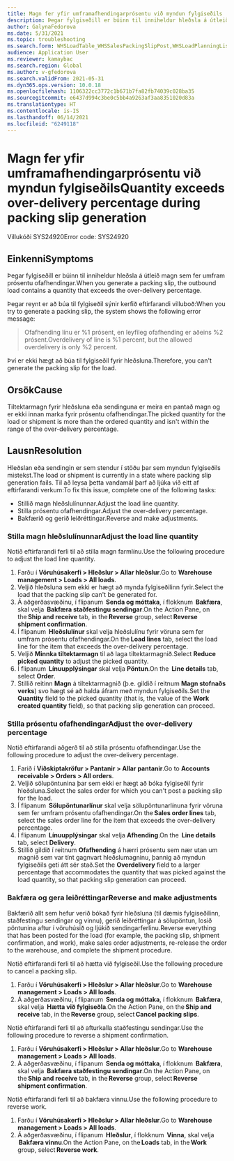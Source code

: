 ```yaml
---
title: Magn fer yfir umframafhendingarprósentu við myndun fylgiseðils
description: Þegar fylgiseðill er búinn til inniheldur hleðsla á útleið magn sem fer umfram prósentu ofafhendingar.
author: GalynaFedorova
ms.date: 5/31/2021
ms.topic: troubleshooting
ms.search.form: WHSLoadTable_WHSSalesPackingSlipPost,WHSLoadPlanningListPage_WHSSalesPackingSlipPost,WHSLoadPlanningWorkbench_WHSSalesPackingSlipPost
audience: Application User
ms.reviewer: kamaybac
ms.search.region: Global
ms.author: v-gfedorova
ms.search.validFrom: 2021-05-31
ms.dyn365.ops.version: 10.0.18
ms.openlocfilehash: 1106322cc3772c1b671b7fa82fb74039c028ba35
ms.sourcegitcommit: e6437d994c3be0c5bb4a9263af3aa8351020d83a
ms.translationtype: HT
ms.contentlocale: is-IS
ms.lasthandoff: 06/14/2021
ms.locfileid: "6249118"
---
```

# <a name="quantity-exceeds-over-delivery-percentage-during-packing-slip-generation"></a><span data-ttu-id="339a1-103">Magn fer yfir umframafhendingarprósentu við myndun fylgiseðils</span><span class="sxs-lookup"><span data-stu-id="339a1-103">Quantity exceeds over-delivery percentage during packing slip generation</span></span>

<span data-ttu-id="339a1-104">Villukóði SYS24920</span><span class="sxs-lookup"><span data-stu-id="339a1-104">Error code: SYS24920</span></span>

## <a name="symptoms"></a><span data-ttu-id="339a1-105">Einkenni</span><span class="sxs-lookup"><span data-stu-id="339a1-105">Symptoms</span></span>

<span data-ttu-id="339a1-106">Þegar fylgiseðill er búinn til inniheldur hleðsla á útleið magn sem fer umfram prósentu ofafhendingar.</span><span class="sxs-lookup"><span data-stu-id="339a1-106">When you generate a packing slip, the outbound load contains a quantity that exceeds the over-delivery percentage.</span></span>

<span data-ttu-id="339a1-107">Þegar reynt er að búa til fylgiseðil sýnir kerfið eftirfarandi villuboð:</span><span class="sxs-lookup"><span data-stu-id="339a1-107">When you try to generate a packing slip, the system shows the following error message:</span></span>

> <span data-ttu-id="339a1-108">Ofafhending línu er %1 prósent, en leyfileg ofafhending er aðeins %2 prósent.</span><span class="sxs-lookup"><span data-stu-id="339a1-108">Overdelivery of line is %1 percent, but the allowed overdelivery is only %2 percent.</span></span>

<span data-ttu-id="339a1-109">Því er ekki hægt að búa til fylgiseðil fyrir hleðsluna.</span><span class="sxs-lookup"><span data-stu-id="339a1-109">Therefore, you can't generate the packing slip for the load.</span></span>

## <a name="cause"></a><span data-ttu-id="339a1-110">Orsök</span><span class="sxs-lookup"><span data-stu-id="339a1-110">Cause</span></span>

<span data-ttu-id="339a1-111">Tiltektarmagn fyrir hleðsluna eða sendinguna er meira en pantað magn og er ekki innan marka fyrir prósentu ofafhendingar.</span><span class="sxs-lookup"><span data-stu-id="339a1-111">The picked quantity for the load or shipment is more than the ordered quantity and isn't within the range of the over-delivery percentage.</span></span>

## <a name="resolution"></a><span data-ttu-id="339a1-112">Lausn</span><span class="sxs-lookup"><span data-stu-id="339a1-112">Resolution</span></span>

<span data-ttu-id="339a1-113">Hleðslan eða sendingin er sem stendur í stöðu þar sem myndun fylgiseðils mistekst.</span><span class="sxs-lookup"><span data-stu-id="339a1-113">The load or shipment is currently in a state where packing slip generation fails.</span></span> <span data-ttu-id="339a1-114">Til að leysa þetta vandamál þarf að ljúka við eitt af eftirfarandi verkum:</span><span class="sxs-lookup"><span data-stu-id="339a1-114">To fix this issue, complete one of the following tasks:</span></span>

- <span data-ttu-id="339a1-115">Stillið magn hleðslulínunnar.</span><span class="sxs-lookup"><span data-stu-id="339a1-115">Adjust the load line quantity.</span></span>
- <span data-ttu-id="339a1-116">Stilla prósentu ofafhendingar.</span><span class="sxs-lookup"><span data-stu-id="339a1-116">Adjust the over-delivery percentage.</span></span>
- <span data-ttu-id="339a1-117">Bakfærið og gerið leiðréttingar.</span><span class="sxs-lookup"><span data-stu-id="339a1-117">Reverse and make adjustments.</span></span>

### <a name="adjust-the-load-line-quantity"></a><span data-ttu-id="339a1-118">Stilla magn hleðslulínunnar</span><span class="sxs-lookup"><span data-stu-id="339a1-118">Adjust the load line quantity</span></span>

<span data-ttu-id="339a1-119">Notið eftirfarandi ferli til að stilla magn farmlínu.</span><span class="sxs-lookup"><span data-stu-id="339a1-119">Use the following procedure to adjust the load line quantity.</span></span>

1. <span data-ttu-id="339a1-120">Farðu í **Vöruhúsakerfi \> Hleðslur \> Allar hleðslur**.</span><span class="sxs-lookup"><span data-stu-id="339a1-120">Go to **Warehouse management \> Loads \> All loads**.</span></span>
1. <span data-ttu-id="339a1-121">Veljið hleðsluna sem ekki er hægt að mynda fylgiseðilinn fyrir.</span><span class="sxs-lookup"><span data-stu-id="339a1-121">Select the load that the packing slip can't be generated for.</span></span>
1. <span data-ttu-id="339a1-122">Á aðgerðasvæðinu, í flipanum  **Senda og móttaka**, í flokknum  **Bakfæra**, skal velja  **Bakfæra staðfestingu sendingar**.</span><span class="sxs-lookup"><span data-stu-id="339a1-122">On the Action Pane, on the **Ship and receive** tab, in the **Reverse** group, select **Reverse shipment confirmation**.</span></span>
1. <span data-ttu-id="339a1-123">Í flipanum  **Hleðslulínur** skal velja hleðslulínu fyrir vöruna sem fer umfram prósentu ofafhendingar.</span><span class="sxs-lookup"><span data-stu-id="339a1-123">On the **Load lines** tab, select the load line for the item that exceeds the over-delivery percentage.</span></span>
1. <span data-ttu-id="339a1-124">Veljið **Minnka tiltektarmagn** til að laga tiltektarmagnið.</span><span class="sxs-lookup"><span data-stu-id="339a1-124">Select **Reduce picked quantity** to adjust the picked quantity.</span></span>
1. <span data-ttu-id="339a1-125">Í flipanum  **Línuupplýsingar** skal velja **Pöntun**.</span><span class="sxs-lookup"><span data-stu-id="339a1-125">On the  **Line details** tab, select **Order**.</span></span>
1. <span data-ttu-id="339a1-126">Stillið reitinn **Magn** á tiltektarmagnið (þ.e. gildið í reitnum **Magn stofnaðs verks**) svo hægt sé að halda áfram með myndun fylgiseðils.</span><span class="sxs-lookup"><span data-stu-id="339a1-126">Set the **Quantity** field to the picked quantity (that is, the value of the **Work created quantity** field), so that packing slip generation can proceed.</span></span>

### <a name="adjust-the-over-delivery-percentage"></a><span data-ttu-id="339a1-127">Stilla prósentu ofafhendingar</span><span class="sxs-lookup"><span data-stu-id="339a1-127">Adjust the over-delivery percentage</span></span>

<span data-ttu-id="339a1-128">Notið eftirfarandi aðgerð til að stilla prósentu ofafhendingar.</span><span class="sxs-lookup"><span data-stu-id="339a1-128">Use the following procedure to adjust the over-delivery percentage.</span></span>

1. <span data-ttu-id="339a1-129">Farið í **Viðskiptakröfur \> Pantanir \> Allar pantanir**.</span><span class="sxs-lookup"><span data-stu-id="339a1-129">Go to **Accounts receivable \> Orders \> All orders**.</span></span>
1. <span data-ttu-id="339a1-130">Veljið sölupöntunina þar sem ekki er hægt að bóka fylgiseðil fyrir hleðsluna.</span><span class="sxs-lookup"><span data-stu-id="339a1-130">Select the sales order for which you can't post a packing slip for the load.</span></span>
1. <span data-ttu-id="339a1-131">Í flipanum  **Sölupöntunarlínur** skal velja sölupöntunarlínuna fyrir vöruna sem fer umfram prósentu ofafhendingar.</span><span class="sxs-lookup"><span data-stu-id="339a1-131">On the **Sales order lines** tab, select the sales order line for the item that exceeds the over-delivery percentage.</span></span>
1. <span data-ttu-id="339a1-132">Í flipanum  **Línuupplýsingar** skal velja **Afhending**.</span><span class="sxs-lookup"><span data-stu-id="339a1-132">On the  **Line details** tab, select **Delivery**.</span></span>
1. <span data-ttu-id="339a1-133">Stillið gildið í reitnum **Ofafhending** á hærri prósentu sem nær utan um magnið sem var tínt gagnvart hleðslumagninu, þannig að myndun fylgiseðils geti átt sér stað.</span><span class="sxs-lookup"><span data-stu-id="339a1-133">Set the **Overdelivery** field to a larger percentage that accommodates the quantity that was picked against the load quantity, so that packing slip generation can proceed.</span></span>

### <a name="reverse-and-make-adjustments"></a><span data-ttu-id="339a1-134">Bakfæra og gera leiðréttingar</span><span class="sxs-lookup"><span data-stu-id="339a1-134">Reverse and make adjustments</span></span>

<span data-ttu-id="339a1-135">Bakfærið allt sem hefur verið bókað fyrir hleðsluna (til dæmis fylgiseðilinn, staðfestingu sendingar og vinnu), gerið leiðréttingar á sölupöntun, losið pöntunina aftur í vöruhúsið og ljúkið sendingarferlinu.</span><span class="sxs-lookup"><span data-stu-id="339a1-135">Reverse everything that has been posted for the load (for example, the packing slip, shipment confirmation, and work), make sales order adjustments, re-release the order to the warehouse, and complete the shipment procedure.</span></span>

<span data-ttu-id="339a1-136">Notið eftirfarandi ferli til að hætta við fylgiseðil.</span><span class="sxs-lookup"><span data-stu-id="339a1-136">Use the following procedure to cancel a packing slip.</span></span>

1. <span data-ttu-id="339a1-137">Farðu í **Vöruhúsakerfi \> Hleðslur \> Allar hleðslur**.</span><span class="sxs-lookup"><span data-stu-id="339a1-137">Go to **Warehouse management \> Loads \> All loads**.</span></span>
1. <span data-ttu-id="339a1-138">Á aðgerðasvæðinu, í flipanum  **Senda og móttaka**, í flokknum  **Bakfæra**, skal velja  **Hætta við fylgiseðla**.</span><span class="sxs-lookup"><span data-stu-id="339a1-138">On the Action Pane, on the **Ship and receive** tab, in the **Reverse** group, select **Cancel packing slips**.</span></span>

<span data-ttu-id="339a1-139">Notið eftirfarandi ferli til að afturkalla staðfestingu sendingar.</span><span class="sxs-lookup"><span data-stu-id="339a1-139">Use the following procedure to reverse a shipment confirmation.</span></span>

1. <span data-ttu-id="339a1-140">Farðu í **Vöruhúsakerfi \> Hleðslur \> Allar hleðslur**.</span><span class="sxs-lookup"><span data-stu-id="339a1-140">Go to **Warehouse management \> Loads \> All loads**.</span></span>
1. <span data-ttu-id="339a1-141">Á aðgerðasvæðinu, í flipanum  **Senda og móttaka**, í flokknum  **Bakfæra**, skal velja  **Bakfæra staðfestingu sendingar**.</span><span class="sxs-lookup"><span data-stu-id="339a1-141">On the Action Pane, on the **Ship and receive** tab, in the **Reverse** group, select **Reverse shipment confirmation**.</span></span>

<span data-ttu-id="339a1-142">Notið eftirfarandi ferli til að bakfæra vinnu.</span><span class="sxs-lookup"><span data-stu-id="339a1-142">Use the following procedure to reverse work.</span></span>

1. <span data-ttu-id="339a1-143">Farðu í **Vöruhúsakerfi \> Hleðslur \> Allar hleðslur**.</span><span class="sxs-lookup"><span data-stu-id="339a1-143">Go to **Warehouse management \> Loads \> All loads**.</span></span>
1. <span data-ttu-id="339a1-144">Á aðgerðasvæðinu, í flipanum  **Hleðslur**, í flokknum  **Vinna**, skal velja  **Bakfæra vinnu**.</span><span class="sxs-lookup"><span data-stu-id="339a1-144">On the Action Pane, on the **Loads** tab, in the **Work** group, select **Reverse work**.</span></span>
